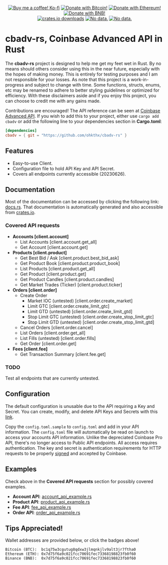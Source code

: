 <p align="center">
    <a href="https://ko-fi.com/G2G0J79MY" title="Donate to this project using Ko-fi">
        <img src="https://img.shields.io/badge/donate-black?style=for-the-badge&logo=kofi&logoColor=cba6f7&label=KOFI&labelColor=11111b&color=cba6f7"
            alt="Buy me a coffee! Ko-fi"></a>
    <a href="https://www.blockchain.com/explorer/addresses/btc/bc1q75w3cgutug8qdxw3jlmqnkjlv9alt3jr7ftha0" title="Donate with Bitcoin!">
        <img src="https://img.shields.io/badge/donate-black?style=for-the-badge&logo=bitcoin&logoColor=f38ba8&label=BTC&labelColor=11111b&color=f38ba8"
            alt="Donate with Bitcoin!"></a>
    <a href="https://etherscan.io/address/0x7d75f6a9c021fcc70691fec73368198823fb0f60" title="Donate with Ethereum!">
        <img src="https://img.shields.io/badge/donate-black?style=for-the-badge&logo=ethereum&logoColor=fab387&label=ETH&labelColor=11111b&color=fab387"
            alt="Donate with Ethereum!"></a>
    <a href="https://bscscan.com/address/0x7d75f6a9c021fcc70691fec73368198823fb0f60" title="Donate with BNB (Binance)!">
        <img src="https://img.shields.io/badge/donate-black?style=for-the-badge&logo=binance&logoColor=f9e2af&label=BNB&labelColor=11111b&color=f9e2af"
            alt="Donate with BNB!"></a>
<br>
    <a href="https://crates.io/crates/cbadv" title="crates.io download counter.">
        <img src="https://img.shields.io/crates/d/cbadv?style=for-the-badge&logoColor=89b4fa&labelColor=11111b&color=89b4fa"
            alt="crates.io downloads"></a>
    <a href="https://github.com/ohkthx/xIPL" title="Size of the repo!">
        <img src="https://img.shields.io/github/repo-size/Ohkthx/cbadv-rs?style=for-the-badge&logo=codesandbox&logoColor=89dceb&labelColor=11111b&color=89dceb"
            alt="No data."></a>
    <a href="https://github.com/ohkthx/xIPL" title="Lines of code.">
        <img src="https://img.shields.io/tokei/lines/GitHub/Ohkthx/cbadv-rs?style=for-the-badge&logo=circle&logoColor=a6e3a1&labelColor=11111b&color=a6e3a1"
            alt="No data."></a>
</p>

# cbadv-rs, Coinbase Advanced API in Rust


The **cbadv-rs** project is designed to help me get my feet wet in Rust. By no means should others consider using this in the near future, especially with the hopes of making money. This is entirely for testing purposes and I am not responsible for your losses. As note that this project is a work-in-progress and subject to change with time. Some functions, structs, enums, etc may be renamed to adhere to better styling guidelines or optimized for efficiency. With these disclaimers aside and if you enjoy this project, you can choose to credit me with any gains made.

Contributions are encouraged! The API reference can be seen at [Coinbase Advanced API](https://docs.cloud.coinbase.com/advanced-trade-api/reference). If you wish to add this to your project, either use `cargo add cbadv` or add the following line to your dependencies section in **Cargo.toml**:

```toml
[dependencies]
cbadv = { git = "https://github.com/ohkthx/cbadv-rs" }
```

## Features
- Easy-to-use Client.
- Configuration file to hold API Key and API Secret.
- Covers all endpoints currently accessible (20230626).

## Documentation

Most of the documentation can be accessed by clicking the following link: [docs.rs](https://docs.rs/cbadv/latest/cbadv/). That documentation is automatically generated and also accessible from [crates.io](https://crates.io/crates/cbadv).

### Covered API requests

- **Accounts [client.account]**
  - List Accounts [client.account.get_all]
  - Get Account [client.account.get]
- **Products [client.product]**
  - Get Best Bid / Ask [client.product.best_bid_ask]
  - Get Product Book [client.product.product_book]
  - List Products [client.product.get_all]
  - Get Product [client.product.get]
  - Get Product Candles [client.product.candles]
  - Get Market Trades (Ticker) [client.product.ticker]
- **Orders [client.order]**
  - Create Order 
    - Market IOC (untested) [client.order.create_market]
    - Limit GTC [client.order.create_limit_gtc]
    - Limit GTD (untested) [client.order.create_limit_gtd]
    - Stop Limit GTC (untested) [client.order.create_stop_limit_gtc]
    - Stop Limit GTD (untested) [client.order.create_stop_limit_gtd]
  - Cancel Orders [client.order.cancel]
  - List Orders [client.order.get_all]
  - List Fills (untested) [client.order.fills]
  - Get Order [client.order.get]
- **Fees [client.fee]**
  - Get Transaction Summary [client.fee.get]

### TODO

Test all endpoints that are currently untested.

## Configuration

The default configuration is unusable due to the API requiring a Key and Secret. You can create, modify, and delete API Keys and Secrets with this [link](https://www.coinbase.com/settings/api).

Copy the `config.toml.sample` to `config.toml` and add in your API information. The `config.toml` file will automatically be read on launch to access your accounts API information. Unlike the depreciated Coinbase Pro API, there's no longer access to Public API endpoints. All access requires authentication. The key and secret is authentication requirements for HTTP requests to be properly [signed](https://docs.cloud.coinbase.com/advanced-trade-api/docs/rest-api-auth) and accepted by Coinbase.

## Examples

Check above in the **Covered API requests** section for possibly covered examples.

- **Account API**: [account_api_example.rs](https://github.com/Ohkthx/cbadv-rs/tree/main/src/bin/account_api_example.rs)
- **Product API**: [product_api_example.rs](https://github.com/Ohkthx/cbadv-rs/tree/main/src/bin/product_api_example.rs)
- **Fee API**: [fee_api_example.rs](https://github.com/Ohkthx/cbadv-rs/tree/main/src/bin/fee_api_example.rs)
- **Order API**: [order_api_example.rs](https://github.com/Ohkthx/cbadv-rs/tree/main/src/bin/order_api_example.rs)

## Tips Appreciated!

Wallet addresses are provided below, or click the badges above!
```
Bitcoin (BTC):  bc1q75w3cgutug8qdxw3jlmqnkjlv9alt3jr7ftha0
Ethereum (ETH): 0x7d75f6a9c021fcc70691fec73368198823fb0f60
Binance (BNB):  0x7d75f6a9c021fcc70691fec73368198823fb0f60
```
